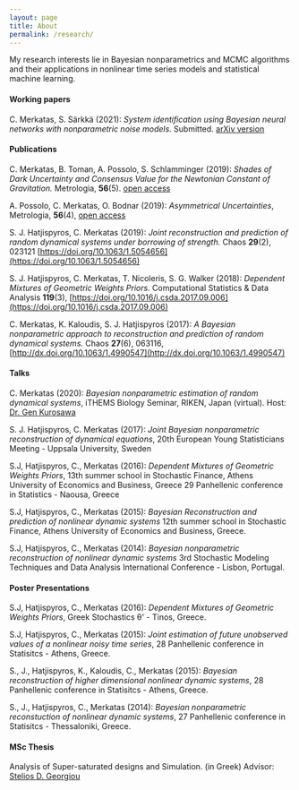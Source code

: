 ```yaml
---
layout: page
title: About
permalink: /research/
---
```


My research interests lie in Bayesian nonparametrics and MCMC algorithms and their applications
in nonlinear time series models and statistical machine learning.

#### Working papers
C. Merkatas, S. Särkkä (2021): *System identification using Bayesian neural networks with nonparametric noise models.* Submitted. [arXiv version](https://arxiv.org/abs/2104.12119)

#### Publications

C. Merkatas, B. Toman, A. Possolo, S. Schlamminger (2019): *Shades of Dark Uncertainty and Consensus Value for the Newtonian Constant of Gravitation.* Metrologia, **56**(5). [open access](https://iopscience.iop.org/article/10.1088/1681-7575/ab3365)

Α. Possolo, C. Merkatas, O. Bodnar (2019): *Asymmetrical Uncertainties*, 
Metrologia, **56**(4), [open access](https://doi.org/10.1088/1681-7575/ab2a8d)

S. J. Hatjispyros, C. Merkatas (2019): *Joint reconstruction and prediction of random dynamical systems under borrowing of strength.*
Chaos **29**(2), 023121 [https://doi.org/10.1063/1.5054656](https://doi.org/10.1063/1.5054656)

S. J. Hatjispyros, C. Merkatas, T. Nicoleris, S. G. Walker (2018): *Dependent Mixtures of Geometric Weights Priors.*
Computational Statistics & Data Analysis **119**(3), [https://doi.org/10.1016/j.csda.2017.09.006](https://doi.org/10.1016/j.csda.2017.09.006)

C. Merkatas, K. Kaloudis, S. J. Hatjispyros (2017): *A Bayesian nonparametric approach to reconstruction and prediction of random dynamical systems.*
Chaos **27**(6), 063116, [http://dx.doi.org/10.1063/1.4990547](http://dx.doi.org/10.1063/1.4990547)


#### Talks

C. Merkatas (2020): *Bayesian nonparametric estimation of random dynamical systems*, 
iTHEMS Biology Seminar, RIKEN, Japan (virtual). Host: [Dr. Gen Kurosawa](https://ithems.riken.jp/en/members/gen-kurosawa)

S. J. Hatjispyros, C. Merkatas (2017): *Joint Bayesian nonparametric reconstruction of dynamical equations*,
20th European Young Statisticians Meeting - Uppsala University, Sweden

S.J, Hatjispyros, C., Merkatas (2016): *Dependent Mixtures of Geometric Weights Priors*, 
13th summer school in Stochastic Finance, Athens University of Economics and Business, Greece
29 Panhellenic conference in Statistics - Naousa, Greece

S.J, Hatjispyros, C., Merkatas (2015): *Bayesian Reconstruction and prediction of nonlinear dynamic systems*
12th summer school in Stochastic Finance, Athens University of Economics and Business, Greece.

S.J, Hatjispyros, C., Merkatas (2014): *Bayesian nonparametric reconstruction of nonlinear dynamic systems*
3rd Stochastic Modeling Techniques and Data Analysis International Conference - Lisbon, Portugal.

#### Poster Presentations

S.J, Hatjispyros, C., Merkatas (2016): *Dependent Mixtures of Geometric Weights Priors*, Greek Stochastics θ' - Tinos, Greece.

S.J, Hatjispyros, C., Merkatas (2015): *Joint estimation of future unobserved values of a nonlinear noisy time series*,
28 Panhellenic conference in Statisitcs - Athens, Greece.

S., J., Hatjispyros, K., Kaloudis, C., Merkatas (2015): *Bayesian reconstruction of higher dimensional nonlinear dynamic systems*,
28 Panhellenic conference in Statisitcs - Athens, Greece.

S., J., Hatjispyros, C., Merkatas (2014): *Bayesian nonparametric reconstuction of nonlinear dynamic systems*,
27 Panhellenic conference in Statisitcs - Thessaloniki, Greece.

#### MSc Thesis

Analysis of Super-saturated designs and Simulation. (in Greek)
Advisor: [Stelios D. Georgiou](https://www.rmit.edu.au/contact/staff-contacts/academic-staff/g/georgiou-dr-stelios)
